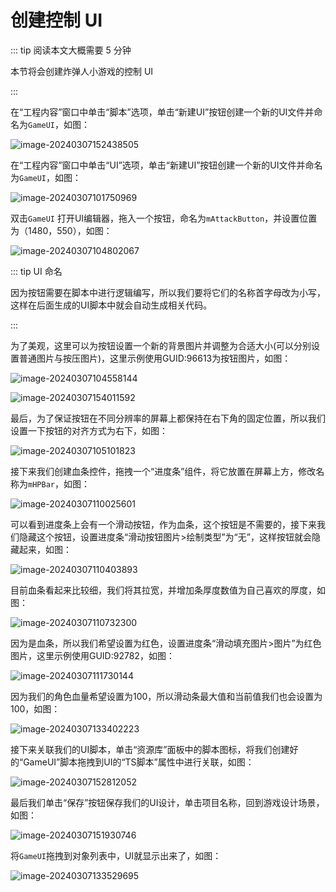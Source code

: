 # 创建控制 UI

::: tip 阅读本文大概需要 5 分钟

本节将会创建炸弹人小游戏的控制 UI

:::

在“工程内容”窗口中单击“脚本”选项，单击“新建UI”按钮创建一个新的UI文件并命名为`GameUI`，如图：

![image-20240307152438505](https://arkimg.ark.online/image-20240307152438505.webp)

在“工程内容”窗口中单击“UI”选项，单击“新建UI”按钮创建一个新的UI文件并命名为`GameUI`，如图：

![image-20240307101750969](https://arkimg.ark.online/image-20240307101750969.webp)

双击`GameUI` 打开UI编辑器，拖入一个按钮，命名为`mAttackButton`，并设置位置为（1480，550），如图：

![image-20240307104802067](https://arkimg.ark.online/image-20240307104802067.webp)

:::  tip UI 命名

因为按钮需要在脚本中进行逻辑编写，所以我们要将它们的名称首字母改为小写，这样在后面生成的UI脚本中就会自动生成相关代码。

:::

为了美观，这里可以为按钮设置一个新的背景图片并调整为合适大小(可以分别设置普通图片与按压图片)，这里示例使用GUID:96613为按钮图片，如图：

![image-20240307104558144](https://arkimg.ark.online/image-20240307104558144.webp)

![image-20240307154011592](https://arkimg.ark.online/image-20240307154011592.webp)

最后，为了保证按钮在不同分辨率的屏幕上都保持在右下角的固定位置，所以我们设置一下按钮的对齐方式为右下，如图：

![image-20240307105101823](https://arkimg.ark.online/image-20240307105101823.webp)

接下来我们创建血条控件，拖拽一个“进度条”组件，将它放置在屏幕上方，修改名称为`mHPBar`，如图：

![image-20240307110025601](https://arkimg.ark.online/image-20240307110025601.webp)

可以看到进度条上会有一个滑动按钮，作为血条，这个按钮是不需要的，接下来我们隐藏这个按钮，设置进度条“滑动按钮图片>绘制类型”为“无”，这样按钮就会隐藏起来，如图：

![image-20240307110403893](https://arkimg.ark.online/image-20240307110403893.webp)

目前血条看起来比较细，我们将其拉宽，并增加条厚度数值为自己喜欢的厚度，如图：

![image-20240307110732300](https://arkimg.ark.online/image-20240307110732300.webp)

因为是血条，所以我们希望设置为红色，设置进度条“滑动填充图片>图片”为红色图片，这里示例使用GUID:92782，如图：

![image-20240307111730144](https://arkimg.ark.online/image-20240307111730144.webp)

因为我们的角色血量希望设置为100，所以滑动条最大值和当前值我们也会设置为100，如图：

![image-20240307133402223](https://arkimg.ark.online/image-20240307133402223.webp)

接下来关联我们的UI脚本，单击“资源库”面板中的脚本图标，将我们创建好的“GameUI”脚本拖拽到UI的“TS脚本”属性中进行关联，如图：

![image-20240307152812052](https://arkimg.ark.online/image-20240307152812052.webp)

最后我们单击“保存”按钮保存我们的UI设计，单击项目名称，回到游戏设计场景，如图：

![image-20240307151930746](https://arkimg.ark.online/image-20240307151930746.webp)

将`GameUI`拖拽到对象列表中，UI就显示出来了，如图：

![image-20240307133529695](https://arkimg.ark.online/image-20240307133529695.webp)
